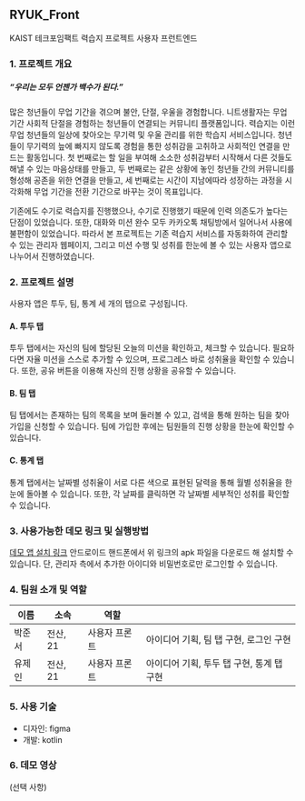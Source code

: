 ## RYUK_Front
KAIST 테크포임팩트 력습지 프로젝트 사용자 프런트엔드

### 1. 프로젝트 개요
##### “우리는 모두 언젠가 백수가 된다.”
많은 청년들이 무업 기간을 겪으며 불안, 단절, 우울을 경험합니다.
니트생활자는 무업 기간 사회적 단절을 경험하는 청년들이 연결되는 커뮤니티 플랫폼입니다.
력습지는 이런 무업 청년들의 일상에 찾아오는 무기력 및 우울 관리를 위한 학습지 서비스입니다.
청년들이 무기력의 늪에 빠지지 않도록 경험을 통한 성취감을 고취하고 사회적인 연결을 만드는 활동입니다.
첫 번째로는 할 일을 부여해 소소한 성취감부터 시작해서 다른 것들도 해낼 수 있는 마음상태를 만들고,
두 번째로는 같은 상황에 놓인 청년들 간의 커뮤니티를 형성해 공존을 위한 연결을 만들고,
세 번째로는 시간이 지남에따라 성장하는 과정을 시각화해 무업 기간을 전환 기간으로 바꾸는 것이 목표입니다.

기존에도 수기로 력습지를 진행했으나, 수기로 진행했기 때문에 인력 의존도가 높다는 단점이 있었습니다.
또한, 대화와 미션 완수 모두 카카오톡 채팅방에서 일어나서 사용에 불편함이 있었습니다.
따라서 본 프로젝트는 기존 력습지 서비스를 자동화하여 관리할 수 있는 관리자 웹페이지,
그리고 미션 수행 및 성취를 한눈에 볼 수 있는 사용자 앱으로 나누어서 진행하였습니다.

### 2. 프로젝트 설명
사용자 앱은 투두, 팀, 통계 세 개의 탭으로 구성됩니다.
#### A. 투두 탭
투두 탭에서는 자신의 팀에 할당된 오늘의 미션을 확인하고, 체크할 수 있습니다.
필요하다면 자율 미션을 스스로 추가할 수 있으며, 프로그레스 바로 성취율을 확인할 수 있습니다.
또한, 공유 버튼을 이용해 자신의 진행 상황을 공유할 수 있습니다.
#### B. 팀 탭
팀 탭에서는 존재하는 팀의 목록을 보며 둘러볼 수 있고, 검색을 통해 원하는 팀을 찾아 가입을 신청할 수 있습니다.
팀에 가입한 후에는 팀원들의 진행 상황을 한눈에 확인할 수 있습니다.
#### C. 통계 탭
통계 탭에서는 날짜별 성취율이 서로 다른 색으로 표현된 달력을 통해 월별 성취율을 한눈에 돌아볼 수 있습니다. 
또한, 각 날짜를 클릭하면 각 날짜별 세부적인 성취를 확인할 수 있습니다.

### 3. 사용가능한 데모 링크 및 실행방법
[데모 앱 설치 링크](https://github.com/jeinryu/RYUK_Front/releases/tag/alpha)
안드로이드 핸드폰에서 위 링크의 apk 파일을 다운로드 해 설치할 수 있습니다.
단, 관리자 측에서 추가한 아이디와 비밀번호로만 로그인할 수 있습니다.

### 4. 팀원 소개 및 역할
| 이름 | 소속 | 역할 |    |
| --- | --- | --- | --- |
| 박준서 | 전산, 21 | 사용자 프론트 |아이디어 기획, 팀 탭 구현, 로그인 구현|
| 유제인 | 전산, 21 | 사용자 프론트 |아이디어 기획, 투두 탭 구현, 통계 탭 구현|

### 5. 사용 기술
- 디자인: figma
- 개발: kotlin

### 6. 데모 영상
(선택 사항)

